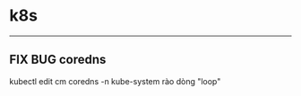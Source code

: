 # k8s
-------------
FIX BUG coredns
-------------
kubectl edit cm coredns -n kube-system
rào dòng "loop"
